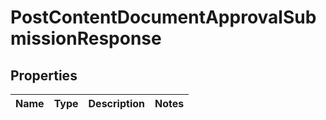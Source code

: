 # PostContentDocumentApprovalSubmissionResponse

## Properties
Name | Type | Description | Notes
------------ | ------------- | ------------- | -------------
